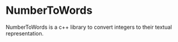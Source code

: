 # NumberToWords #

NumberToWords is a c++ library to convert integers to their textual representation.
